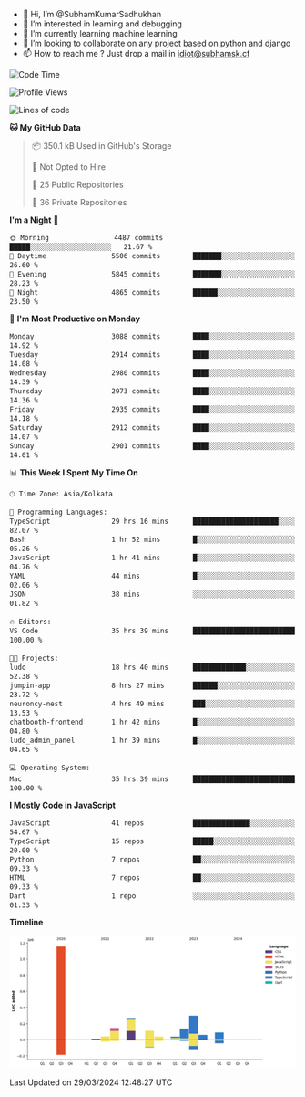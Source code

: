 - 👋 Hi, I’m @SubhamKumarSadhukhan
- 👀 I’m interested in learning and debugging
- 🌱 I’m currently learning machine learning
- 💞️ I’m looking to collaborate on any project based on python and django
- 📫 How to reach me ?
      Just drop a mail in idiot@subhamsk.cf

<!---
SubhamKumarSadhukhan/SubhamKumarSadhukhan is a ✨ special ✨ repository because its `README.md` (this file) appears on your GitHub profile.
You can click the Preview link to take a look at your changes.
--->


<!--START_SECTION:waka-->
![Code Time](http://img.shields.io/badge/Code%20Time-2%2C055%20hrs%2038%20mins-blue)

![Profile Views](http://img.shields.io/badge/Profile%20Views-6-blue)

![Lines of code](https://img.shields.io/badge/From%20Hello%20World%20I%27ve%20Written-2.4%20million%20lines%20of%20code-blue)

**🐱 My GitHub Data** 

> 📦 350.1 kB Used in GitHub's Storage 
 > 
> 🚫 Not Opted to Hire
 > 
> 📜 25 Public Repositories 
 > 
> 🔑 36 Private Repositories 
 > 
**I'm a Night 🦉** 

```text
🌞 Morning                4487 commits        █████░░░░░░░░░░░░░░░░░░░░   21.67 % 
🌆 Daytime                5506 commits        ███████░░░░░░░░░░░░░░░░░░   26.60 % 
🌃 Evening                5845 commits        ███████░░░░░░░░░░░░░░░░░░   28.23 % 
🌙 Night                  4865 commits        ██████░░░░░░░░░░░░░░░░░░░   23.50 % 
```
📅 **I'm Most Productive on Monday** 

```text
Monday                   3088 commits        ████░░░░░░░░░░░░░░░░░░░░░   14.92 % 
Tuesday                  2914 commits        ████░░░░░░░░░░░░░░░░░░░░░   14.08 % 
Wednesday                2980 commits        ████░░░░░░░░░░░░░░░░░░░░░   14.39 % 
Thursday                 2973 commits        ████░░░░░░░░░░░░░░░░░░░░░   14.36 % 
Friday                   2935 commits        ████░░░░░░░░░░░░░░░░░░░░░   14.18 % 
Saturday                 2912 commits        ████░░░░░░░░░░░░░░░░░░░░░   14.07 % 
Sunday                   2901 commits        ████░░░░░░░░░░░░░░░░░░░░░   14.01 % 
```


📊 **This Week I Spent My Time On** 

```text
🕑︎ Time Zone: Asia/Kolkata

💬 Programming Languages: 
TypeScript               29 hrs 16 mins      █████████████████████░░░░   82.07 % 
Bash                     1 hr 52 mins        █░░░░░░░░░░░░░░░░░░░░░░░░   05.26 % 
JavaScript               1 hr 41 mins        █░░░░░░░░░░░░░░░░░░░░░░░░   04.76 % 
YAML                     44 mins             █░░░░░░░░░░░░░░░░░░░░░░░░   02.06 % 
JSON                     38 mins             ░░░░░░░░░░░░░░░░░░░░░░░░░   01.82 % 

🔥 Editors: 
VS Code                  35 hrs 39 mins      █████████████████████████   100.00 % 

🐱‍💻 Projects: 
ludo                     18 hrs 40 mins      █████████████░░░░░░░░░░░░   52.38 % 
jumpin-app               8 hrs 27 mins       ██████░░░░░░░░░░░░░░░░░░░   23.72 % 
neuroncy-nest            4 hrs 49 mins       ███░░░░░░░░░░░░░░░░░░░░░░   13.53 % 
chatbooth-frontend       1 hr 42 mins        █░░░░░░░░░░░░░░░░░░░░░░░░   04.80 % 
ludo_admin_panel         1 hr 39 mins        █░░░░░░░░░░░░░░░░░░░░░░░░   04.65 % 

💻 Operating System: 
Mac                      35 hrs 39 mins      █████████████████████████   100.00 % 
```

**I Mostly Code in JavaScript** 

```text
JavaScript               41 repos            ██████████████░░░░░░░░░░░   54.67 % 
TypeScript               15 repos            █████░░░░░░░░░░░░░░░░░░░░   20.00 % 
Python                   7 repos             ██░░░░░░░░░░░░░░░░░░░░░░░   09.33 % 
HTML                     7 repos             ██░░░░░░░░░░░░░░░░░░░░░░░   09.33 % 
Dart                     1 repo              ░░░░░░░░░░░░░░░░░░░░░░░░░   01.33 % 
```



**Timeline**

![Lines of Code chart](https://raw.githubusercontent.com/SubhamKumarSadhukhan/SubhamKumarSadhukhan/main/assets/bar_graph.png)


 Last Updated on 29/03/2024 12:48:27 UTC
<!--END_SECTION:waka-->
